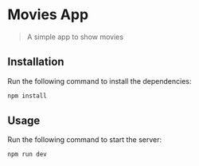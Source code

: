 # Movies App

> A simple app to show movies

## Installation

Run the following command to install the dependencies:

```bash
npm install
```

## Usage

Run the following command to start the server:

```bash
npm run dev
```
